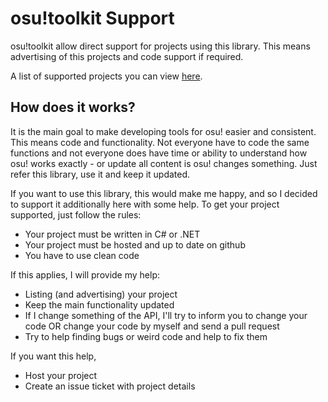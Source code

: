 osu!toolkit Support
===================

osu!toolkit allow direct support for projects using this library. This means advertising of this projects and code support if required.

A list of supported projects you can view [here](LIST).

How does it works?
------------------
It is the main goal to make developing tools for osu! easier and consistent. This means code and functionality. Not everyone have to code the same functions and not everyone does have time or ability to understand how osu! works exactly - or update all content is osu! changes something. Just refer this library, use it and keep it updated.

If you want to use this library, this would make me happy, and so I decided to support it additionally here with some help. To get your project supported, just follow the rules:

* Your project must be written in C# or .NET
* Your project must be hosted and up to date on github
* You have to use clean code

If this applies, I will provide my help:

* Listing (and advertising) your project
* Keep the main functionality updated
* If I change something of the API, I'll try to inform you to change your code OR change your code by myself and send a pull request
* Try to help finding bugs or weird code and help to fix them

If you want this help, 

* Host your project
* Create an issue ticket with project details